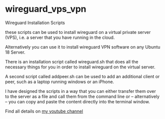 # wireguard_vps_vpn
Wireguard Installation Scripts

these scripts can be used to install wireguard on a virtual private server (VPS), i.e.
a server that you have running in the cloud.

Alternatively you can use it to install wireguard VPN software on any Ubuntu 18 Server.

There is an installation script called wireguard.sh that does all the necessary things for you in order to install wireguard on the virtual server.

A second script called addpeer.sh can be used to add an additional client or peer, such as a laptop running windows or an iPhone.

I have designed the scripts in a way that you can either transfer them over to the server as a file and call them from the command line or – alternatively – you can copy and paste the content directly into the terminal window.

Find all details on [my youtube channel](https://www.youtube.com/channel/UCG5Ph9Mm6UEQLJJ-kGIC2AQ)
